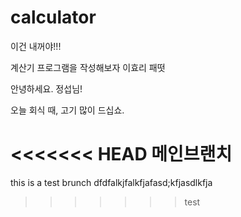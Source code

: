 # calculator
이건 내꺼야!!!

계산기 프로그램을 작성해보자
이효리 패떳

안녕하세요. 정섭님! 

오늘 회식 때, 고기 많이 드십쇼.

<<<<<<< HEAD
메인브랜치
=======

this is a test brunch
dfdfalkjfalkfjafasd;kfjasdlkfja
>>>>>>> test
